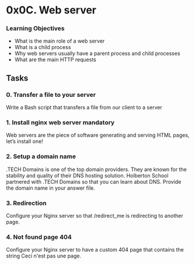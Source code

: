# 0x0C. Web server

### Learning Objectives

- What is the main role of a web server
- What is a child process
- Why web servers usually have a parent process and child processes
- What are the main HTTP requests

## Tasks
### 0. Transfer a file to your server
Write a Bash script that transfers a file from our client to a server

### 1. Install nginx web server mandatory
Web servers are the piece of software generating and serving HTML pages, let’s install one!

### 2. Setup a domain name 
.TECH Domains is one of the top domain providers. They are known for the stability and quality of their DNS hosting solution. Holberton School partnered with .TECH Domains so that you can learn about DNS.
Provide the domain name in your answer file.

### 3. Redirection
Configure your Nginx server so that /redirect_me is redirecting to another page.

### 4. Not found page 404
Configure your Nginx server to have a custom 404 page that contains the string Ceci n'est pas une page.

